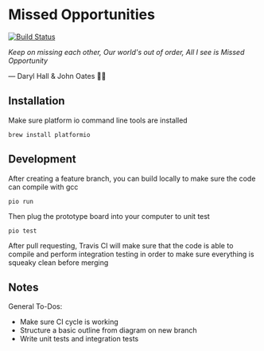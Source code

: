 # Missed Opportunities

[![Build Status](https://travis-ci.com/cutelabnyc/missed-opportunities.svg?branch=master)](https://travis-ci.com/cutelabnyc/missed-opportunities)

_Keep on missing each other, Our world's out of order, All I see is Missed Opportunity_

— Daryl Hall & John Oates 🌻🌺

## Installation

Make sure platform io command line tools are installed

```
brew install platformio
```

## Development

After creating a feature branch, you can build locally to make sure the code can compile with gcc

```
pio run
```

Then plug the prototype board into your computer to unit test

```
pio test
```

After pull requesting, Travis CI will make sure that the code is able to compile and perform integration testing in order to make sure everything is squeaky clean before merging

## Notes

General To-Dos:

- Make sure CI cycle is working
- Structure a basic outline from diagram on new branch
- Write unit tests and integration tests
